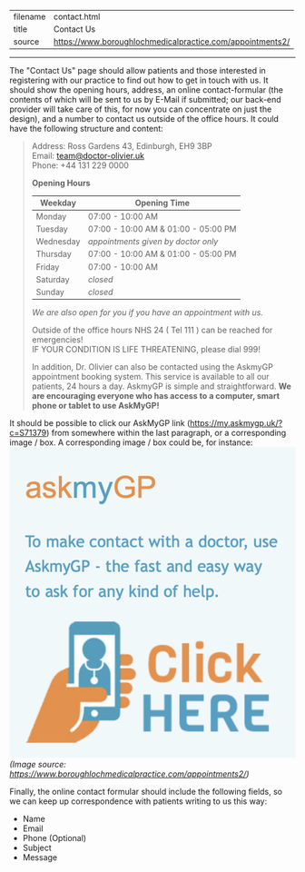 |          |                                                           |
|----------|-----------------------------------------------------------|
| filename | contact.html                                              |
| title    | Contact Us                                                |
| source   | https://www.boroughlochmedicalpractice.com/appointments2/ |
------------------------------------------------------------------------

The "Contact Us" page should allow patients and those interested in registering with our practice to find out how to get in touch with us. It should show the opening hours, address, an online contact-formular (the contents of which will be sent to us by E-Mail if submitted; our back-end provider will take care of this, for now you can concentrate on just the design), and a number to contact us outside of the office hours. It could have the following structure and content:


> Address: Ross Gardens 43, Edinburgh, EH9 3BP  
> Email: team@doctor-olivier.uk  
> Phone: +44 131 229 0000
>
> **Opening Hours**
>
> |Weekday  | Opening Time                            |
> |---------|-----------------------------------------|
> |Monday   | 07:00 - 10:00 AM                        |
> |Tuesday  | 07:00 - 10:00 AM &amp; 01:00 - 05:00 PM |
> |Wednesday| *appointments given by doctor only*     |
> |Thursday | 07:00 - 10:00 AM &amp; 01:00 - 05:00 PM |
> |Friday   | 07:00 - 10:00 AM                        |
> |Saturday | *closed*                                |
> |Sunday   | *closed*                                |
> *We are also open for you if you have an appointment with us.*
>
> Outside of the office hours NHS 24 ( Tel 111 ) can be reached for emergencies!  
> IF YOUR CONDITION IS LIFE THREATENING, please dial 999!
>
>
> In addition, Dr. Olivier can also be contacted using the AskmyGP appointment booking system. This service is available to all our patients, 24 hours a day. AskmyGP is simple and straightforward.
> **We are encouraging everyone who has access to a computer, smart phone or tablet to use AskMyGP!**

It should be possible to click our AskMyGP link (https://my.askmygp.uk/?c=S71379) from somewhere within the last paragraph, or a corresponding image / box. A corresponding image / box could be, for instance:
![AskMyGP](../images/askmygp-contact.png)   
*(Image source: https://www.boroughlochmedicalpractice.com/appointments2/)*

Finally, the online contact formular should include the following fields, so we can keep up correspondence with patients writing to us this way:
- Name
- Email
- Phone (Optional)
- Subject
- Message
